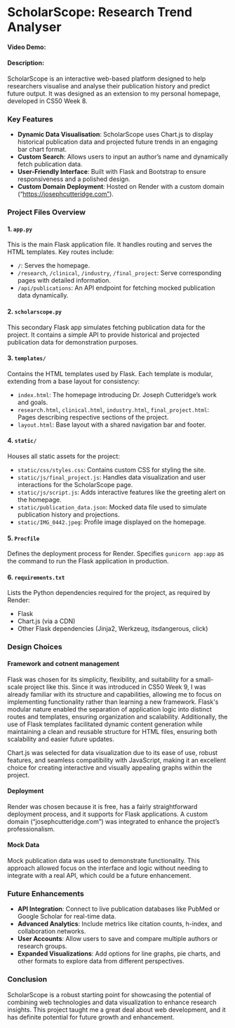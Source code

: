 # ScholarScope: Research Trend Analyser

#### Video Demo: <URL HERE>

#### Description:

ScholarScope is an interactive web-based platform designed to help researchers visualise and analyse their publication history and predict future output. It was designed as an extension to my personal homepage, developed in CS50 Week 8.

### Key Features
- **Dynamic Data Visualisation**: ScholarScope uses Chart.js to display historical publication data and projected future trends in an engaging bar chart format.
- **Custom Search**: Allows users to input an author’s name and dynamically fetch publication data.
- **User-Friendly Interface**: Built with Flask and Bootstrap to ensure responsiveness and a polished design.
- **Custom Domain Deployment**: Hosted on Render with a custom domain (“https://josephcutteridge.com”).

### Project Files Overview

#### 1. `app.py`
This is the main Flask application file. It handles routing and serves the HTML templates. Key routes include:
- `/`: Serves the homepage.
- `/research`, `/clinical`, `/industry`, `/final_project`: Serve corresponding pages with detailed information.
- `/api/publications`: An API endpoint for fetching mocked publication data dynamically.

#### 2. `scholarscope.py`
This secondary Flask app simulates fetching publication data for the project. It contains a simple API to provide historical and projected publication data for demonstration purposes.

#### 3. `templates/`
Contains the HTML templates used by Flask. Each template is modular, extending from a base layout for consistency:
- `index.html`: The homepage introducing Dr. Joseph Cutteridge’s work and goals.
- `research.html`, `clinical.html`, `industry.html`, `final_project.html`: Pages describing respective sections of the project.
- `layout.html`: Base layout with a shared navigation bar and footer.

#### 4. `static/`
Houses all static assets for the project:
- `static/css/styles.css`: Contains custom CSS for styling the site.
- `static/js/final_project.js`: Handles data visualization and user interactions for the ScholarScope page.
- `static/js/script.js`: Adds interactive features like the greeting alert on the homepage.
- `static/publication_data.json`: Mocked data file used to simulate publication history and projections.
- `static/IMG_0442.jpeg`: Profile image displayed on the homepage.

#### 5. `Procfile`
Defines the deployment process for Render. Specifies `gunicorn app:app` as the command to run the Flask application in production.

#### 6. `requirements.txt`
Lists the Python dependencies required for the project, as required by Render:
- Flask
- Chart.js (via a CDN)
- Other Flask dependencies (Jinja2, Werkzeug, itsdangerous, click)

### Design Choices

#### Framework and cotnent management
Flask was chosen for its simplicity, flexibility, and suitability for a small-scale project like this. Since it was introduced in CS50 Week 9, I was already familiar with its structure and capabilities, allowing me to focus on implementing functionality rather than learning a new framework. Flask's modular nature enabled the separation of application logic into distinct routes and templates, ensuring organization and scalability. Additionally, the use of Flask templates facilitated dynamic content generation while maintaining a clean and reusable structure for HTML files, ensuring both scalability and easier future updates.

Chart.js was selected for data visualization due to its ease of use, robust features, and seamless compatibility with JavaScript, making it an excellent choice for creating interactive and visually appealing graphs within the project.

#### Deployment
Render was chosen because it is free, has a fairly straightforward deployment process, and it supports for Flask applications. A custom domain (“josephcutteridge.com”) was integrated to enhance the project’s professionalism.

#### Mock Data
Mock publication data was used to demonstrate functionality. This approach allowed focus on the interface and logic without needing to integrate with a real API, which could be a future enhancement.

### Future Enhancements
- **API Integration**: Connect to live publication databases like PubMed or Google Scholar for real-time data.
- **Advanced Analytics**: Include metrics like citation counts, h-index, and collaboration networks.
- **User Accounts**: Allow users to save and compare multiple authors or research groups.
- **Expanded Visualizations**: Add options for line graphs, pie charts, and other formats to explore data from different perspectives.

### Conclusion
ScholarScope is a robust starting point for showcasing the potential of combining web technologies and data visualization to enhance research insights. This project taught me a great deal about web development, and it has definite potential for future growth and enhancement.

